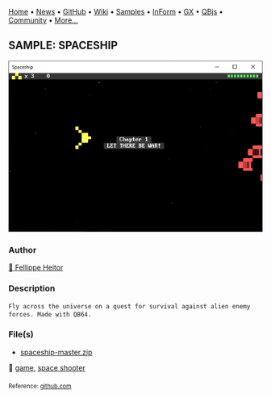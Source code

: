 [Home](https://qb64.com) • [News](../../news.md) • [GitHub](https://github.com/QB64Official/qb64) • [Wiki](wiki.md) • [Samples](../../samples.md) • [InForm](../../inform.md) • [GX](../../gx.md) • [QBjs](../../qbjs.md) • [Community](../../community.md) • [More...](../../more.md)

## SAMPLE: SPACESHIP

![screenshot.png](img/screenshot.png)

### Author

[🐝 Fellippe Heitor](../fellippe-heitor.md) 

### Description

```text
Fly across the universe on a quest for survival against alien enemy forces. Made with QB64.
```

### File(s)

* [spaceship-master.zip](src/spaceship-master.zip)

🔗 [game](../game.md), [space shooter](../space-shooter.md)


<sub>Reference: [github.com](https://github.com/FellippeHeitor/Spaceship) </sub>
